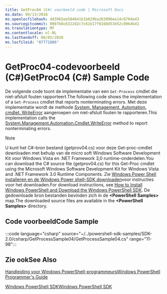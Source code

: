 ```yaml
---
title: GetProc04 (C#) voorbeeld code | Microsoft Docs
ms.date: 09/13/2016
ms.openlocfilehash: dd3965ee504641b1b629ba203090ee14c670da43
ms.sourcegitcommit: 0907b8c6322d2c7c61b17f8168d53452c8964b41
ms.translationtype: MT
ms.contentlocale: nl-NL
ms.lasthandoff: 08/05/2020
ms.locfileid: "87771886"
---
```

# <a name="getproc04-c-sample-code"></a><span data-ttu-id="4b90d-102">GetProc04-codevoorbeeld (C#)</span><span class="sxs-lookup"><span data-stu-id="4b90d-102">GetProc04 (C#) Sample Code</span></span>

<span data-ttu-id="4b90d-103">De volgende code toont de implementatie van een `Get-Process` cmdlet die niet-afsluit fouten rapporteert.</span><span class="sxs-lookup"><span data-stu-id="4b90d-103">The following code shows the implementation of a `Get-Process` cmdlet that reports nonterminating errors.</span></span> <span data-ttu-id="4b90d-104">Met deze implementatie wordt de methode [System. Management. Automation. cmdlet. WriteError](/dotnet/api/System.Management.Automation.Cmdlet.WriteError) aangeroepen om niet-afsluit fouten te rapporteren.</span><span class="sxs-lookup"><span data-stu-id="4b90d-104">This implementation calls the [System.Management.Automation.Cmdlet.WriteError](/dotnet/api/System.Management.Automation.Cmdlet.WriteError) method to report nonterminating errors.</span></span>

> [!NOTE]
> <span data-ttu-id="4b90d-105">U kunt het C#-bron bestand (getprov04.cs) voor deze Get-proc-cmdlet downloaden met behulp van de micro soft Windows Software Development Kit voor Windows Vista en .NET Framework 3,0 runtime-onderdelen.</span><span class="sxs-lookup"><span data-stu-id="4b90d-105">You can download the C# source file (getprov04.cs) for this Get-Proc cmdlet using the Microsoft Windows Software Development Kit for Windows Vista and .NET Framework 3.0 Runtime Components.</span></span> <span data-ttu-id="4b90d-106">Zie [Windows Power Shell installeren en de Windows Power shell-SDK downloaden](/powershell/scripting/developer/installing-the-windows-powershell-sdk)voor instructies voor het downloaden.</span><span class="sxs-lookup"><span data-stu-id="4b90d-106">For download instructions, see [How to Install Windows PowerShell and Download the Windows PowerShell SDK](/powershell/scripting/developer/installing-the-windows-powershell-sdk).</span></span>
> <span data-ttu-id="4b90d-107">De gedownloade bron bestanden bevinden zich in de **\<PowerShell Samples>** map.</span><span class="sxs-lookup"><span data-stu-id="4b90d-107">The downloaded source files are available in the **\<PowerShell Samples>** directory.</span></span>

## <a name="code-sample"></a><span data-ttu-id="4b90d-108">Code voorbeeld</span><span class="sxs-lookup"><span data-stu-id="4b90d-108">Code Sample</span></span>

:::code language="csharp" source="~/../powershell-sdk-samples/SDK-2.0/csharp/GetProcessSample04/GetProcessSample04.cs" range="11-98":::

## <a name="see-also"></a><span data-ttu-id="4b90d-109">Zie ook</span><span class="sxs-lookup"><span data-stu-id="4b90d-109">See Also</span></span>

[<span data-ttu-id="4b90d-110">Handleiding voor Windows PowerShell-programmeurs</span><span class="sxs-lookup"><span data-stu-id="4b90d-110">Windows PowerShell Programmer's Guide</span></span>](./windows-powershell-programmer-s-guide.md)

[<span data-ttu-id="4b90d-111">Windows PowerShell SDK</span><span class="sxs-lookup"><span data-stu-id="4b90d-111">Windows PowerShell SDK</span></span>](../windows-powershell-reference.md)
